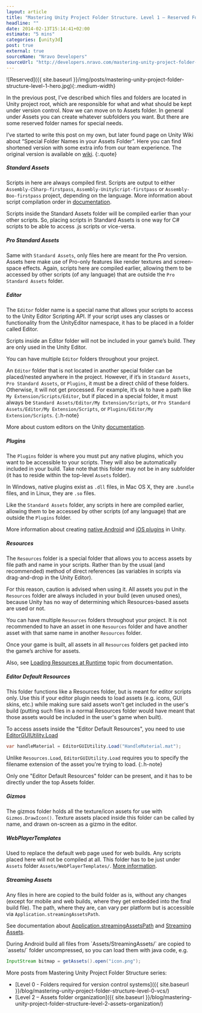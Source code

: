 ```yaml
---
layout: article
title: "Mastering Unity Project Folder Structure. Level 1 – Reserved Folders"
headline: ""
date: 2014-02-13T15:14:41+02:00
estimate: "5 mins"
categories: [unity3d]
post: true
external: true
sourceName: "Nravo Developers"
sourceUrl: "http://developers.nravo.com/mastering-unity-project-folder-structure-level-1-reserved-folders"
---
```


![Reserved]({{ site.baseurl }}/img/posts/mastering-unity-project-folder-structure-level-1-hero.jpg){:.medium-width}

In the previous post, I’ve described which files and folders are located in Unity project root, which are responsible for what and what should be kept under version control. Now we can move on to Assets folder. In general under Assets you can create whatever subfolders you want. But there are some reserved folder names for special needs.

I’ve started to write this post on my own, but later found page on Unity Wiki about “Special Folder Names in your Assets Folder”. Here you can find shortened version with some extra info from our team experience. The original version is available on [wiki](http://wiki.unity3d.com/index.php/Special_Folder_Names_in_your_Assets_Folder).
{:.quote}


##### Standard Assets

Scripts in here are always compiled first. Scripts are output to either `Assembly-CSharp-firstpass`, `Assembly-UnityScript-firstpass` or `Assembly-Boo-firstpass` project, depending on the language. More information about script compilation order in [documentation](http://docs.unity3d.com/Documentation/Manual/ScriptCompileOrderFolders.html).

Scripts inside the Standard Assets folder will be compiled earlier than your other scripts. So, placing scripts in Standard Assets is one way for C# scripts to be able to access .js scripts or vice-versa.


##### Pro Standard Assets

Same with `Standard Assets`, only files here are meant for the Pro version. Assets here make use of Pro-only features like render textures and screen-space effects. Again, scripts here are compiled earlier, allowing them to be accessed by other scripts (of any language) that are outside the `Pro Standard Assets` folder.


##### Editor

The `Editor` folder name is a special name that allows your scripts to access to the Unity Editor Scripting API. If your script uses any classes or functionality from the UnityEditor namespace, it has to be placed in a folder called Editor.

Scripts inside an Editor folder will not be included in your game’s build. They are only used in the Unity Editor.

You can have multiple `Editor` folders throughout your project.


An `Editor` folder that is not located in another special folder can be placed/nested anywhere in the project. However, if it’s in `Standard Assets`, `Pro Standard Assets`, or `Plugins`, it must be a direct child of these folders. Otherwise, it will not get processed. For example, it’s ok to have a path like `My Extension/Scripts/Editor`, but if placed in a special folder, it must always be `Standard Assets/Editor/My Extension/Scripts`, or `Pro Standard Assets/Editor/My Extension/Scripts`, or `Plugins/Editor/My Extension/Scripts`.
{:.h-note}

More about custom editors on the Unity [documentation](http://docs.unity3d.com/Documentation/Components/ExtendingTheEditor.html).


##### Plugins

The `Plugins` folder is where you must put any native plugins, which you want to be accessible to your scripts. They will also be automatically included in your build. Take note that this folder may not be in any subfolder (it has to reside within the top-level `Assets` folder).

In Windows, native plugins exist as `.dll` files, in Mac OS X, they are `.bundle` files, and in Linux, they are `.so` files.

Like the `Standard Assets` folder, any scripts in here are compiled earlier, allowing them to be accessed by other scripts (of any language) that are outside the `Plugins` folder.

More information about creating [native Android](http://docs.unity3d.com/Documentation/Manual/PluginsForAndroid.html) and [iOS plugins](http://docs.unity3d.com/Documentation/Manual/PluginsForIOS.html) in Unity.


##### Resources

The `Resources` folder is a special folder that allows you to access assets by file path and name in your scripts. Rather than by the usual (and recommended) method of direct references (as variables in scripts via drag-and-drop in the Unity Editor).

For this reason, caution is advised when using it. All assets you put in the `Resources` folder are always included in your build (even unused ones), because Unity has no way of determining which Resources-based assets are used or not.

You can have multiple `Resources` folders throughout your project. It is not recommended to have an asset in one `Resources` folder and have another asset with that same name in another `Resources` folder.

Once your game is built, all assets in all `Resources` folders get packed into the game’s archive for assets.

Also, see [Loading Resources at Runtime](http://docs.unity3d.com/Documentation/Manual/LoadingResourcesatRuntime.html) topic from documentation.

##### Editor Default Resources

This folder functions like a Resources folder, but is meant for editor scripts only. Use this if your editor plugin needs to load assets (e.g. icons, GUI skins, etc.) while making sure said assets won't get included in the user's build (putting such files in a normal Resources folder would have meant that those assets would be included in the user's game when built).

To access assets inside the "Editor Default Resources", you need to use [EditorGUIUtility.Load](http://docs.unity3d.com/ScriptReference/EditorGUIUtility.Load.html)

``` java
var handleMaterial = EditorGUIUtility.Load("HandleMaterial.mat");
```

Unlike `Resources.Load`, `EditorGUIUtility.Load` requires you to specify the filename extension of the asset you're trying to load.
{:.h-note}

Only one "Editor Default Resources" folder can be present, and it has to be directly under the top Assets folder.

##### Gizmos

The gizmos folder holds all the texture/icon assets for use with `Gizmos.DrawIcon()`. Texture assets placed inside this folder can be called by name, and drawn on-screen as a gizmo in the editor.


##### WebPlayerTemplates

Used to replace the default web page used for web builds. Any scripts placed here will not be compiled at all. This folder has to be just under `Assets` folder `Assets/WebPlayerTemplates/`. [More information](http://docs.unity3d.com/Documentation/Manual/UsingWebPlayertemplates.html).


##### Streaming Assets

Any files in here are copied to the build folder as is, without any changes (except for mobile and web builds, where they get embedded into the final build file). The path, where they are, can vary per platform but is accessible via `Application.streamingAssetsPath`.

See documentation about [Application.streamingAssetsPath](http://docs.unity3d.com/Documentation/ScriptReference/Application-streamingAssetsPath.html) and [Streaming Assets](http://docs.unity3d.com/Documentation/Manual/StreamingAssets.html).

<div class="h-tip" markdown="1">
During Android build all files from `Assets/StreamingAssets/` are copied to `assets/` folder uncompressed, so you can load them with java code, e.g.

``` java
InputStream bitmap = getAssets().open("icon.png");
```
</div>

More posts from Mastering Unity Project Folder Structure series:


- [Level 0 - Folders required for version control systems]({{ site.baseurl }}/blog/mastering-unity-project-folder-structure-level-0-vcs/)
- [Level 2 – Assets folder organization]({{ site.baseurl }}/blog/mastering-unity-project-folder-structure-level-2-assets-organization/)

